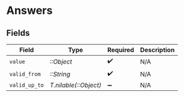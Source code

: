 # Answers


## Fields

| Field                 | Type                  | Required              | Description           |
| --------------------- | --------------------- | --------------------- | --------------------- |
| `value`               | *::Object*            | :heavy_check_mark:    | N/A                   |
| `valid_from`          | *::String*            | :heavy_check_mark:    | N/A                   |
| `valid_up_to`         | *T.nilable(::Object)* | :heavy_minus_sign:    | N/A                   |
